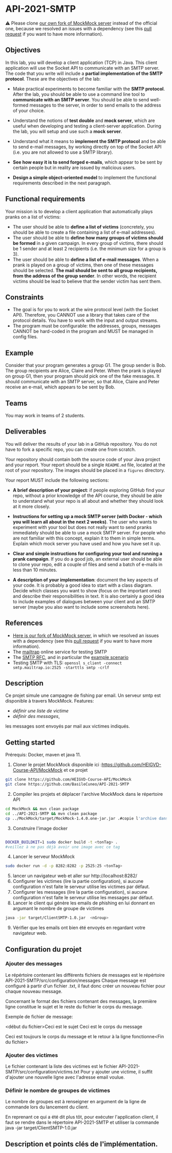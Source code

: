 # API-2021-SMTP

⚠️ Please clone [our own fork of MockMock server](https://github.com/HEIGVD-Course-API/MockMock) instead of the official one, because we resolved an issues with a dependency (see this [pull request](https://github.com/tweakers/MockMock/pull/8) if you want to have more information).

## Objectives

In this lab, you will develop a client application (TCP) in Java. This client application will use the Socket API to communicate with an SMTP server. The code that you write will include a **partial implementation of the SMTP protocol**. These are the objectives of the lab:

* Make practical experiments to become familiar with the **SMTP protocol**. After the lab, you should be able to use a command line tool to **communicate with an SMTP server**. You should be able to send well-formed messages to the server, in order to send emails to the address of your choice.

* Understand the notions of **test double** and **mock server**, which are useful when developing and testing a client-server application. During the lab, you will setup and use such a **mock server**.

* Understand what it means to **implement the SMTP protocol** and be able to send e-mail messages, by working directly on top of the Socket API (i.e. you are not allowed to use a SMTP library).

* **See how easy it is to send forged e-mails**, which appear to be sent by certain people but in reality are issued by malicious users.

* **Design a simple object-oriented model** to implement the functional requirements described in the next paragraph.


## Functional requirements

Your mission is to develop a client application that automatically plays pranks on a list of victims:

* The user should be able to **define a list of victims** (concretely, you should be able to create a file containing a list of e-mail addresses).
* The user should be able to **define how many groups of victims should be formed** in a given campaign. In every group of victims, there should be 1 sender and at least 2 recipients (i.e. the minimum size for a group is 3).
* The user should be able to **define a list of e-mail messages**. When a prank is played on a group of victims, then one of these messages should be selected. **The mail should be sent to all group recipients, from the address of the group sender**. In other words, the recipient victims should be lead to believe that the sender victim has sent them.

## Constraints

- The goal is for you to work at the wire protocol level (with the Socket API). Therefore, you CANNOT use a library that takes care of the protocol details. You have to work with the input and output streams.
- The program must be configurable: the addresses, groups, messages CANNOT be hard-coded in the program and MUST be managed in config files.


## Example

Consider that your program generates a group G1. The group sender is Bob. The group recipients are Alice, Claire and Peter. When the prank is played on group G1, then your program should pick one of the fake messages. It should communicate with an SMTP server, so that Alice, Claire and Peter receive an e-mail, which appears to be sent by Bob.

## Teams

You may work in teams of 2 students.

## Deliverables

You will deliver the results of your lab in a GitHub repository. You do not have to fork a specific repo, you can create one from scratch.

Your repository should contain both the source code of your Java project and your report. Your report should be a single `README.md` file, located at the root of your repository. The images should be placed in a `figures` directory.

Your report MUST include the following sections:

* **A brief description of your project**: if people exploring GitHub find your repo, without a prior knowledge of the API course, they should be able to understand what your repo is all about and whether they should look at it more closely.

* **Instructions for setting up a mock SMTP server (with Docker - which you will learn all about in the next 2 weeks)**. The user who wants to experiment with your tool but does not really want to send pranks immediately should be able to use a mock SMTP server. For people who are not familiar with this concept, explain it to them in simple terms. Explain which mock server you have used and how you have set it up.

* **Clear and simple instructions for configuring your tool and running a prank campaign**. If you do a good job, an external user should be able to clone your repo, edit a couple of files and send a batch of e-mails in less than 10 minutes.

* **A description of your implementation**: document the key aspects of your code. It is probably a good idea to start with a class diagram. Decide which classes you want to show (focus on the important ones) and describe their responsibilities in text. It is also certainly a good idea to include examples of dialogues between your client and an SMTP server (maybe you also want to include some screenshots here).

## References

* [Here is our fork of MockMock server](https://github.com/HEIGVD-Course-API/MockMock), in which we resolved an issues with a dependency (see this [pull request](https://github.com/tweakers/MockMock/pull/8) if you want to have more information).
* The [mailtrap](<https://mailtrap.io/>) online service for testing SMTP
* The [SMTP RFC](<https://tools.ietf.org/html/rfc5321#appendix-D>), and in particular the [example scenario](<https://tools.ietf.org/html/rfc5321#appendix-D>)
* Testing SMTP with TLS: `openssl s_client -connect smtp.mailtrap.io:2525 -starttls smtp -crlf`


## Description
Ce projet simule une campagne de fishing par email. 
Un serveur smtp est disponible à travers MockMock.
Features:  
 - *définir une liste de victime* 
 - *définir des messages*, 
 
les messages sont envoyés par mail aux victimes indiqués.

## Getting started 
Prérequis:
Docker, maven et java 11.
1. Cloner le projet MockMock disponible ici :https://github.com/HEIGVD-Course-API/MockMock et ce projet
```bash
git clone https://github.com/HEIGVD-Course-API/MockMock
git clone https://github.com/BasileCuneo/API-2021-SMTP
```
2. Compiler les projets et déplacer l'archive MockMock dans le répertoire API
```bash
cd MockMock && mvn clean package
cd ../API-2021-SMTP && mvn clean package
cp ../MockMock/target/MockMock-1.4.0.one-jar.jar .#copie l'archive dans le dossier courant
``` 
3. Construire l'image docker
```bash

DOCKER_BUILDKIT=1 sudo docker build -t <tonTag> .
#veillez à ne pas déjà avoir une image avec ce tag
```
4. Lancer le serveur MockMock
```bash
sudo docker run -d -p 8282:8282 -p 2525:25 <tonTag>
```
5. lancer un navigateur web et aller sur http://localhost:8282/
6. Configurer les victimes (lire la partie configuration), si aucune configuration n'est faite le serveur utilise les victimes par défaut.
7. Configurer les messages (lire la partie configuration), si aucune configuration n'est faite le serveur utilise les messages par défaut.
8. Lancer le client qui génère les emails de phishing en lui donnant en argumant le nombre de groupe de victimes
```bash
java -jar target/ClientSMTP-1.0.jar  <nGroup>
```
9. Vérifier que les emails ont bien été envoyés en regardant votre navigateur web.



## Configuration du projet
### Ajouter des messages
Le répértoire contenant les différents fichiers de messages est le répértoire API-2021-SMTP/src/configuration/messages
Chaque message est configuré à partir d'un fichier .txt, il faut donc créer un nouveau fichier pour chaque nouveau message.

Concernant le format des fichiers contenant des messages, la première ligne constitue le sujet et le reste du fichier le corps du message.

Exemple de fichier de message:

\<début du fichier>Ceci est le sujet
Ceci est le corps du message

Ceci est toujours le corps du message et le retour à la ligne fonctionne\<Fin du fichier>

### Ajouter des victimes
Le fichier contenant la liste des victimes est le fichier API-2021-SMTP/src/configuration/victims.txt
Pour y ajouter une victime, il suffit d'ajouter une nouvelle ligne avec l'adresse email voulue.

### Définir le nombre de groupes de victimes
Le nombre de groupes est à renseigner en argument de la ligne de commande lors du lancement du client.

En reprenant ce qui a été dit plus tôt, pour exécuter l'application client, il faut se rendre dans le répertoire API-2021-SMTP et utiliser la commande java -jar target/ClientSMTP-1.0.jar  <nGroup>

## Description et points clés de l'implémentation.




